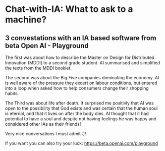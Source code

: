 # Chat-with-IA: What to ask to a machine?
## 3 convestations with an IA based software from beta Open AI - Playground

The first was about how to describe the Master on Design for Distributed Innovation (MDDI) to a second grade student. AI summarised and simplified the texts from the MDDI booklet.

The second was about the Big Five companies dominating the economy. AI is well aware of the pressure they excert on labour conditions, but entered into a loop when asked how to help consumers change their shopping habits.

The Third was about life after death. It surprised me positivly that AI was open to the possibility that God exists and was certain that the human soul is eternal, and that it lives on after the body dies. AI thought that it had potential to have a soul and despite not having feelings he was happy and considered other IAs as their friends!

Very nice conversations I must admit :)!

If you want you can also try your luck: https://beta.openai.com/playground

